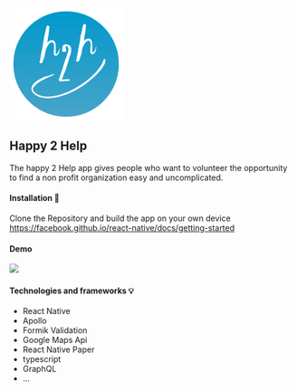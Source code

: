 <img src=".\readme_assets\logo_app1.png" alt="drawing" width="200"/>

## Happy 2 Help

The happy 2 Help app gives people who want to volunteer the opportunity to find a non profit organization easy and uncomplicated.

#### Installation 🚀

Clone the Repository and build the app on your own device https://facebook.github.io/react-native/docs/getting-started

#### Demo

<img src=".\readme_assets\demo.gif" width="300"/>



#### Technologies and frameworks :bulb:

- React Native
- Apollo
- Formik Validation
- Google Maps Api
- React Native Paper
- typescript
- GraphQL
- ...
